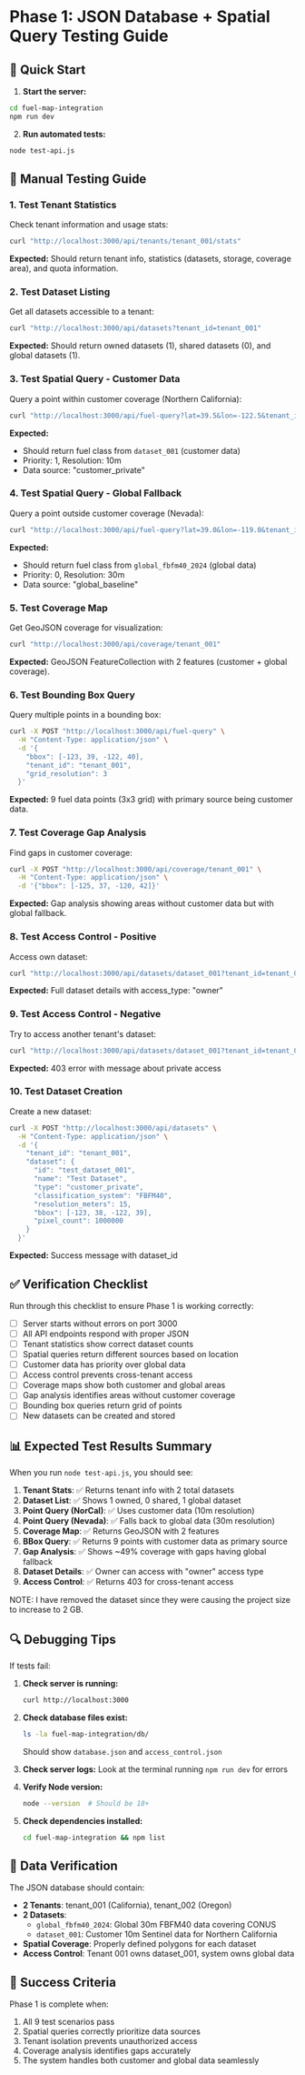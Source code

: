 # Phase 1: JSON Database + Spatial Query Testing Guide

## 🚀 Quick Start

1. **Start the server:**
```bash
cd fuel-map-integration
npm run dev
```

2. **Run automated tests:**
```bash
node test-api.js
```

## 🧪 Manual Testing Guide

### 1. Test Tenant Statistics
Check tenant information and usage stats:
```bash
curl "http://localhost:3000/api/tenants/tenant_001/stats"
```

**Expected:** Should return tenant info, statistics (datasets, storage, coverage area), and quota information.

### 2. Test Dataset Listing
Get all datasets accessible to a tenant:
```bash
curl "http://localhost:3000/api/datasets?tenant_id=tenant_001"
```

**Expected:** Should return owned datasets (1), shared datasets (0), and global datasets (1).

### 3. Test Spatial Query - Customer Data
Query a point within customer coverage (Northern California):
```bash
curl "http://localhost:3000/api/fuel-query?lat=39.5&lon=-122.5&tenant_id=tenant_001"
```

**Expected:**
- Should return fuel class from `dataset_001` (customer data)
- Priority: 1, Resolution: 10m
- Data source: "customer_private"

### 4. Test Spatial Query - Global Fallback
Query a point outside customer coverage (Nevada):
```bash
curl "http://localhost:3000/api/fuel-query?lat=39.0&lon=-119.0&tenant_id=tenant_001"
```

**Expected:**
- Should return fuel class from `global_fbfm40_2024` (global data)
- Priority: 0, Resolution: 30m
- Data source: "global_baseline"

### 5. Test Coverage Map
Get GeoJSON coverage for visualization:
```bash
curl "http://localhost:3000/api/coverage/tenant_001"
```

**Expected:** GeoJSON FeatureCollection with 2 features (customer + global coverage).

### 6. Test Bounding Box Query
Query multiple points in a bounding box:
```bash
curl -X POST "http://localhost:3000/api/fuel-query" \
  -H "Content-Type: application/json" \
  -d '{
    "bbox": [-123, 39, -122, 40],
    "tenant_id": "tenant_001",
    "grid_resolution": 3
  }'
```

**Expected:** 9 fuel data points (3x3 grid) with primary source being customer data.

### 7. Test Coverage Gap Analysis
Find gaps in customer coverage:
```bash
curl -X POST "http://localhost:3000/api/coverage/tenant_001" \
  -H "Content-Type: application/json" \
  -d '{"bbox": [-125, 37, -120, 42]}'
```

**Expected:** Gap analysis showing areas without customer data but with global fallback.

### 8. Test Access Control - Positive
Access own dataset:
```bash
curl "http://localhost:3000/api/datasets/dataset_001?tenant_id=tenant_001"
```

**Expected:** Full dataset details with access_type: "owner"

### 9. Test Access Control - Negative
Try to access another tenant's dataset:
```bash
curl "http://localhost:3000/api/datasets/dataset_001?tenant_id=tenant_002"
```

**Expected:** 403 error with message about private access

### 10. Test Dataset Creation
Create a new dataset:
```bash
curl -X POST "http://localhost:3000/api/datasets" \
  -H "Content-Type: application/json" \
  -d '{
    "tenant_id": "tenant_001",
    "dataset": {
      "id": "test_dataset_001",
      "name": "Test Dataset",
      "type": "customer_private",
      "classification_system": "FBFM40",
      "resolution_meters": 15,
      "bbox": [-123, 38, -122, 39],
      "pixel_count": 1000000
    }
  }'
```

**Expected:** Success message with dataset_id

## ✅ Verification Checklist

Run through this checklist to ensure Phase 1 is working correctly:

- [ ] Server starts without errors on port 3000
- [ ] All API endpoints respond with proper JSON
- [ ] Tenant statistics show correct dataset counts
- [ ] Spatial queries return different sources based on location
- [ ] Customer data has priority over global data
- [ ] Access control prevents cross-tenant access
- [ ] Coverage maps show both customer and global areas
- [ ] Gap analysis identifies areas without customer coverage
- [ ] Bounding box queries return grid of points
- [ ] New datasets can be created and stored

## 📊 Expected Test Results Summary

When you run `node test-api.js`, you should see:

1. **Tenant Stats**: ✅ Returns tenant info with 2 total datasets
2. **Dataset List**: ✅ Shows 1 owned, 0 shared, 1 global dataset
3. **Point Query (NorCal)**: ✅ Uses customer data (10m resolution)
4. **Point Query (Nevada)**: ✅ Falls back to global data (30m resolution)
5. **Coverage Map**: ✅ Returns GeoJSON with 2 features
6. **BBox Query**: ✅ Returns 9 points with customer data as primary source
7. **Gap Analysis**: ✅ Shows ~49% coverage with gaps having global fallback
8. **Dataset Details**: ✅ Owner can access with "owner" access type
9. **Access Control**: ✅ Returns 403 for cross-tenant access


NOTE: I have removed the dataset since they were causing the project size to increase to 2 GB. 

## 🔍 Debugging Tips

If tests fail:

1. **Check server is running:**
   ```bash
   curl http://localhost:3000
   ```

2. **Check database files exist:**
   ```bash
   ls -la fuel-map-integration/db/
   ```
   Should show `database.json` and `access_control.json`

3. **Check server logs:**
   Look at the terminal running `npm run dev` for errors

4. **Verify Node version:**
   ```bash
   node --version  # Should be 18+
   ```

5. **Check dependencies installed:**
   ```bash
   cd fuel-map-integration && npm list
   ```

## 📁 Data Verification

The JSON database should contain:

- **2 Tenants**: tenant_001 (California), tenant_002 (Oregon)
- **2 Datasets**:
  - `global_fbfm40_2024`: Global 30m FBFM40 data covering CONUS
  - `dataset_001`: Customer 10m Sentinel data for Northern California
- **Spatial Coverage**: Properly defined polygons for each dataset
- **Access Control**: Tenant 001 owns dataset_001, system owns global data

## 🎯 Success Criteria

Phase 1 is complete when:
1. All 9 test scenarios pass
2. Spatial queries correctly prioritize data sources
3. Tenant isolation prevents unauthorized access
4. Coverage analysis identifies gaps accurately
5. The system handles both customer and global data seamlessly